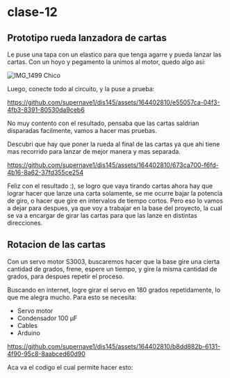 # clase-12

## Prototipo rueda lanzadora de cartas

Le puse una tapa con un elastico para que tenga agarre y pueda lanzar las cartas. Con un hoyo y pegamento la unimos al motor, quedo algo así:

![IMG_1499 Chico](https://github.com/supernave1/dis145/assets/164402810/2bcca39e-af14-49d9-ae7d-57e9a87123f2)

Luego, conecte todo al circuito, y la puse a prueba:


https://github.com/supernave1/dis145/assets/164402810/e55057ca-04f3-4fb3-8391-80530da9ceb6

No muy contento con el resultado, pensaba que las cartas saldrian disparadas facilmente, vamos a hacer mas pruebas.

Descubri que hay que poner la rueda al final de las cartas ya que ahi tiene mas recorrido para lanzar de mejor manera y mas separada.


https://github.com/supernave1/dis145/assets/164402810/673ca700-f6fd-4b16-8a62-37fd355ce254



Feliz con el resultado :), se logro que vaya tirando cartas ahora hay que lograr hacer que lanze una carta solamente, se me ocurre bajar la potencia de giro, o hacer que gire en intervalos de tiempo cortos. Pero eso lo vamos a dejar para despues, ya que voy a trabajar en la base del proyecto, la cual se va a encargar de girar las cartas para que las lanze en distintas direcciones.

## Rotacion de las cartas
Con un servo motor S3003, buscaremos hacer que la base gire una cierta cantidad de grados, frene, espere un tiempo, y gire la misma cantidad de grados, para despues repetir el proceso. 

Buscando en internet, logre girar el servo en 180 grados repetidamente, lo que me alegra mucho. Para esto se necesita:
* Servo motor
* Condensador 100 µF
* Cables
* Arduino


https://github.com/supernave1/dis145/assets/164402810/b8dd882b-6131-4f90-95c8-8aabced60d90

Aca va el codigo el cual permite hacer esto:




